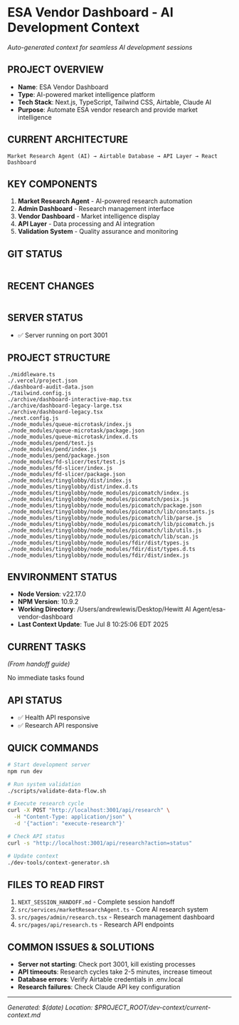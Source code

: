 # ESA Vendor Dashboard - AI Development Context
*Auto-generated context for seamless AI development sessions*

## PROJECT OVERVIEW
- **Name**: ESA Vendor Dashboard  
- **Type**: AI-powered market intelligence platform
- **Tech Stack**: Next.js, TypeScript, Tailwind CSS, Airtable, Claude AI
- **Purpose**: Automate ESA vendor research and provide market intelligence

## CURRENT ARCHITECTURE
```
Market Research Agent (AI) → Airtable Database → API Layer → React Dashboard
```

## KEY COMPONENTS
1. **Market Research Agent** - AI-powered research automation
2. **Admin Dashboard** - Research management interface  
3. **Vendor Dashboard** - Market intelligence display
4. **API Layer** - Data processing and AI integration
5. **Validation System** - Quality assurance and monitoring

## GIT STATUS
```
```

## RECENT CHANGES
```
```

## SERVER STATUS
- ✅ Server running on port 3001

## PROJECT STRUCTURE
```
./middleware.ts
./.vercel/project.json
./dashboard-audit-data.json
./tailwind.config.js
./archive/dashboard-interactive-map.tsx
./archive/dashboard-legacy-large.tsx
./archive/dashboard-legacy.tsx
./next.config.js
./node_modules/queue-microtask/index.js
./node_modules/queue-microtask/package.json
./node_modules/queue-microtask/index.d.ts
./node_modules/pend/test.js
./node_modules/pend/index.js
./node_modules/pend/package.json
./node_modules/fd-slicer/test/test.js
./node_modules/fd-slicer/index.js
./node_modules/fd-slicer/package.json
./node_modules/tinyglobby/dist/index.js
./node_modules/tinyglobby/dist/index.d.ts
./node_modules/tinyglobby/node_modules/picomatch/index.js
./node_modules/tinyglobby/node_modules/picomatch/posix.js
./node_modules/tinyglobby/node_modules/picomatch/package.json
./node_modules/tinyglobby/node_modules/picomatch/lib/constants.js
./node_modules/tinyglobby/node_modules/picomatch/lib/parse.js
./node_modules/tinyglobby/node_modules/picomatch/lib/picomatch.js
./node_modules/tinyglobby/node_modules/picomatch/lib/utils.js
./node_modules/tinyglobby/node_modules/picomatch/lib/scan.js
./node_modules/tinyglobby/node_modules/fdir/dist/types.js
./node_modules/tinyglobby/node_modules/fdir/dist/types.d.ts
./node_modules/tinyglobby/node_modules/fdir/dist/index.js
```

## ENVIRONMENT STATUS
- **Node Version**: v22.17.0
- **NPM Version**: 10.9.2
- **Working Directory**: /Users/andrewlewis/Desktop/Hewitt AI Agent/esa-vendor-dashboard
- **Last Context Update**: Tue Jul  8 10:25:06 EDT 2025

## CURRENT TASKS
*(From handoff guide)*

No immediate tasks found
## API STATUS
- ✅ Health API responsive
- ✅ Research API responsive

## QUICK COMMANDS
```bash
# Start development server
npm run dev

# Run system validation
./scripts/validate-data-flow.sh

# Execute research cycle
curl -X POST "http://localhost:3001/api/research" \
  -H "Content-Type: application/json" \
  -d '{"action": "execute-research"}'

# Check API status
curl -s "http://localhost:3001/api/research?action=status"

# Update context
./dev-tools/context-generator.sh
```

## FILES TO READ FIRST
1. `NEXT_SESSION_HANDOFF.md` - Complete session handoff
2. `src/services/marketResearchAgent.ts` - Core AI research system
3. `src/pages/admin/research.tsx` - Research management dashboard
4. `src/pages/api/research.ts` - Research API endpoints

## COMMON ISSUES & SOLUTIONS
- **Server not starting**: Check port 3001, kill existing processes
- **API timeouts**: Research cycles take 2-5 minutes, increase timeout
- **Database errors**: Verify Airtable credentials in .env.local
- **Research failures**: Check Claude API key configuration

---
*Generated: $(date)*
*Location: $PROJECT_ROOT/dev-context/current-context.md*
